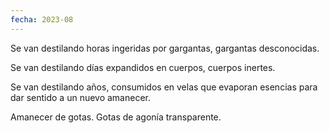```yaml
---
fecha: 2023-08
---
```

Se van destilando horas
ingeridas por gargantas,
gargantas desconocidas.

Se van destilando días
expandidos en cuerpos,
cuerpos inertes.

Se van  destilando años,
consumidos en velas
que evaporan esencias
para dar sentido 
a un nuevo amanecer.

Amanecer de gotas.
Gotas de agonía transparente.